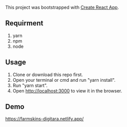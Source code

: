 This project was bootstrapped with [Create React App](https://github.com/facebook/create-react-app).


## Requirment
1. yarn
2. npm
3. node


## Usage

1. Clone or download this repo first. <br />
2. Open your terminal or cmd and run "yarn install". <br />
3. Run "yarn start". <br />
4. Open [http://localhost:3000](http://localhost:3000) to view it in the browser.

## Demo

https://farmskins-digitara.netlify.app/


